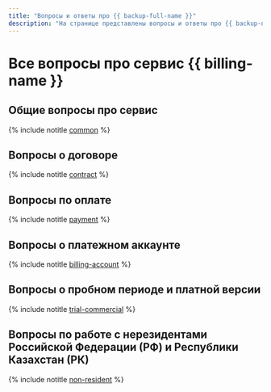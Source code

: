 ```yaml
---
title: "Вопросы и ответы про {{ backup-full-name }}"
description: "На странице представлены вопросы и ответы про {{ backup-name }}."
---
```


# Все вопросы про сервис {{ billing-name }}

## Общие вопросы про сервис

{% include notitle [common](../../_qa/billing/common.md) %}

## Вопросы о договоре

{% include notitle [contract](../../_qa/billing/contract.md) %}

## Вопросы по оплате

{% include notitle [payment](../../_qa/billing/payment.md) %}

## Вопросы о платежном аккаунте

{% include notitle [billing-account](../../_qa/billing/billing-account.md) %}

## Вопросы о пробном периоде и платной версии

{% include notitle [trial-commercial](../../_qa/billing/trial-commercial.md) %}

## Вопросы по работе с нерезидентами Российской Федерации (РФ) и Республики Казахстан (РК)

{% include notitle [non-resident](../../_qa/billing/non-resident.md) %}